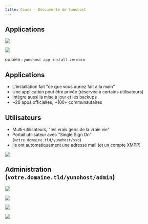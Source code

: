 ```yaml
---
title: Cours - Découverte de Yunohost
---
```


## Applications

![](/img/linux/admin/apps.png)


![](/img/linux/admin/zerobin.png)

ou bien : `yunohost app install zerobin`


## Applications

- L'installation fait "ce que vous auriez fait à la main"
- Une application peut être privée (réservée à certains utilisateurs)
- Intègre aussi la mise à jour et les backups
- ~20 apps officielles, ~100+ communautaires


## Utilisateurs 

- Multi-utilisateurs, "les vrais gens de la vraie vie"
- Portail utilisateur avec "Single Sign On" (`votre.domaine.tld/yunohost/sso`)
- Ils ont automatiquement une adresse mail (et un compte XMPP)

![](/img/linux/admin/home_panel.jpg)


## Administration (`votre.domaine.tld/yunohost/admin`)

![](/img/linux/admin/admin.png)


![](/img/linux/admin/ecosystem.png)


![](/img/linux/admin/yunohost.png)


![](/img/linux/admin/portForwarding_fr.png)

